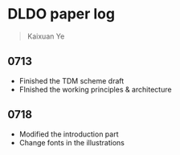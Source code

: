 # DLDO paper log
> Kaixuan Ye
## 0713
* Finished the TDM scheme draft 
* FInished the working principles & architecture

## 0718
* Modified the introduction part
* Change fonts in the illustrations
